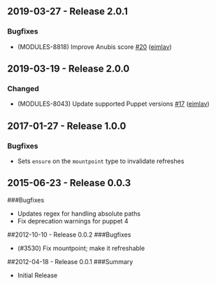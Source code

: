 ## 2019-03-27 - Release 2.0.1
### Bugfixes
- (MODULES-8818) Improve Anubis score [\#20](https://github.com/puppetlabs/puppetlabs-mount_providers/pull/20) ([eimlav](https://github.com/eimlav))

## 2019-03-19 - Release 2.0.0
### Changed
- (MODULES-8043) Update supported Puppet versions [\#17](https://github.com/puppetlabs/puppetlabs-mount_providers/pull/17) ([eimlav](https://github.com/eimlav))

## 2017-01-27 - Release 1.0.0
### Bugfixes
- Sets `ensure` on the `mountpoint` type to invalidate refreshes

## 2015-06-23 - Release 0.0.3
###Bugfixes
- Updates regex for handling absolute paths
- Fix deprecation warnings for puppet 4

##2012-10-10 - Release 0.0.2
###Bugfixes
- (#3530) Fix mountpoint; make it refreshable

##2012-04-18 - Release 0.0.1
###Summary
- Initial Release
